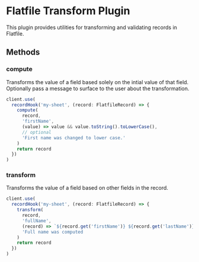 # Flatfile Transform Plugin

This plugin provides utilities for transforming and validating records in Flatfile.

## Methods

### compute

Transforms the value of a field based solely on the intial value of that field. Optionally pass a message to surface to the user about the transformation.

```ts
client.use(
  recordHook('my-sheet', (record: FlatfileRecord) => {
    compute(
      record,
      'firstName',
      (value) => value && value.toString().toLowerCase(),
      // optional
      'First name was changed to lower case.'
    )
    return record
  })
)
```

### transform

Transforms the value of a field based on other fields in the record.

```ts
client.use(
  recordHook('my-sheet', (record: FlatfileRecord) => {
    transform(
      record,
      'fullName',
      (record) => `${record.get('firstName')} ${record.get('lastName')}`,
      'Full name was computed
    )
    return record
  })
)
```
